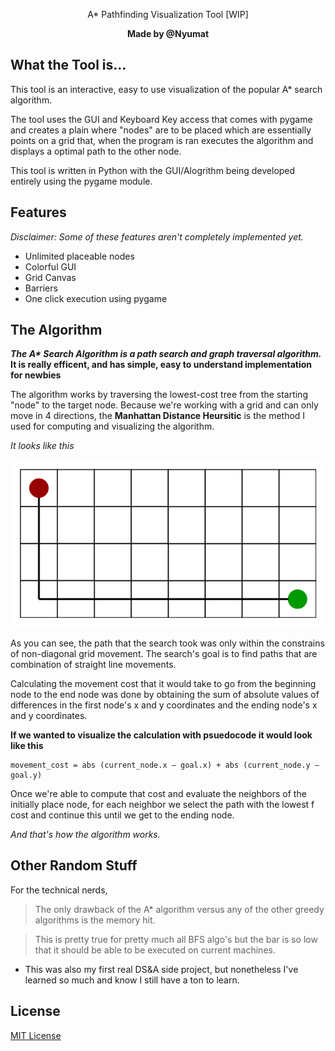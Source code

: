 <p align="center">A* Pathfinding Visualization Tool [WIP]</p>

<b><p align="center">Made by @Nyumat</p></b>

## What the Tool is...
 
 This tool is an interactive, easy to use visualization of the popular A* search algorithm. 
 
 The tool uses the GUI and Keyboard Key access that comes with pygame and creates a plain where "nodes" are to be placed which are essentially points on a grid that, when the program is ran executes the algorithm and displays a optimal  path to the other node. 
 
 This tool is written in Python with the GUI/Alogrithm being developed entirely using the pygame module. 
 
 ## Features 
 
 *Disclaimer: Some of these features aren't completely implemented yet.* 
 
 - Unlimited placeable nodes
 - Colorful GUI
 - Grid Canvas
 - Barriers
 - One click execution using pygame
 
 ## The Algorithm

__*The A\* Search Algorithm is a path search and graph traversal algorithm.* It is really efficent, and has simple, easy to understand implementation for newbies__

The algorithm works by traversing the lowest-cost tree from the starting "node" to the target node. Because we're working with a grid and can only move in 4 directions, the **Manhattan Distance Heursitic** is the method I used for computing and visualizing the algorithm. 

*It looks like this*

![MDH](astar/img/mdh.png)

As you can see, the path that the search took was only within the constrains of non-diagonal grid movement. The search's goal is to find paths that are combination of straight line movements. 

Calculating the movement cost that it would take to go from the beginning node to the end node was done by obtaining the sum of absolute values of differences in the first node's x and y coordinates and the ending node's x and y coordinates.

**If we wanted to visualize the calculation with psuedocode it would look like this**

```
movement_cost = abs (current_node.x – goal.x) + abs (current_node.y – goal.y) 
```
Once we're able to compute that cost and evaluate the neighbors of the initially place node, for each neighbor we select the path with the lowest f cost and continue this until we get to the ending node.

*And that's how the algorithm works.*

## Other Random Stuff

For the technical nerds,
>The only drawback of the A* algorithm versus any of the other greedy algorithms is the memory hit. 

>This is pretty true for pretty much all BFS algo's but the bar is so low that it should be able to be executed on current machines.

- This was also my first real DS&A side project, but nonetheless I've learned so much and know I still have a ton to learn.

## License

[MIT License](LICENSE.txt)
